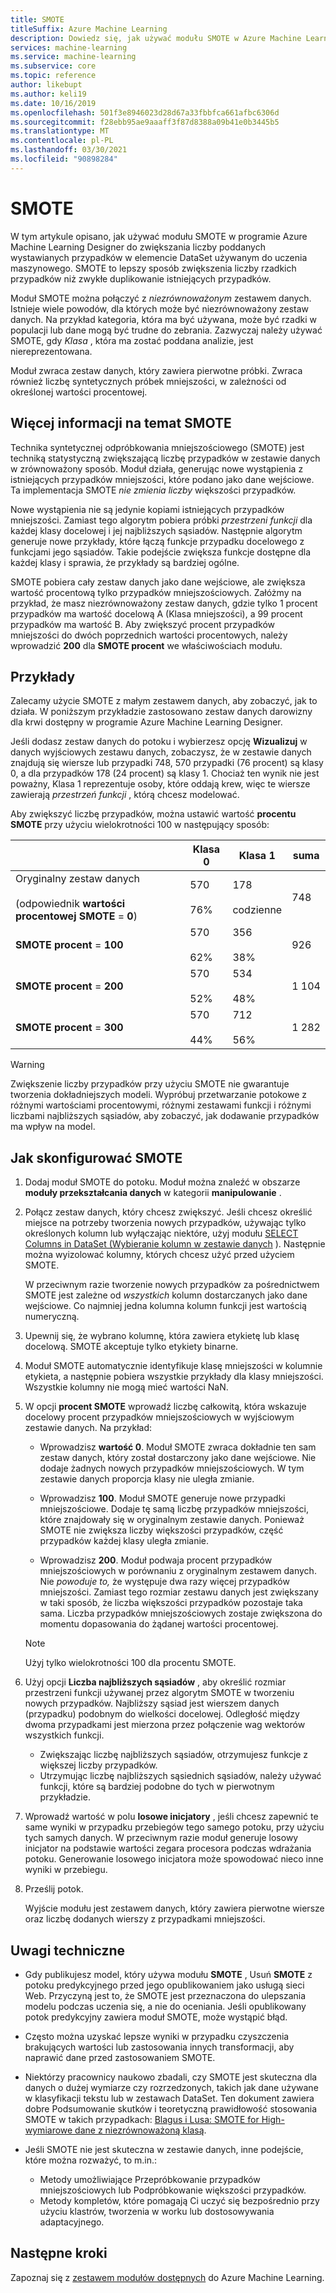 ```yaml
---
title: SMOTE
titleSuffix: Azure Machine Learning
description: Dowiedz się, jak używać modułu SMOTE w Azure Machine Learning, aby zwiększyć liczbę przykładów o niskim poziomie w zestawie danych przy użyciu próbkowania.
services: machine-learning
ms.service: machine-learning
ms.subservice: core
ms.topic: reference
author: likebupt
ms.author: keli19
ms.date: 10/16/2019
ms.openlocfilehash: 501f3e8946023d28d67a33fbbfca661afbc6306d
ms.sourcegitcommit: f28ebb95ae9aaaff3f87d8388a09b41e0b3445b5
ms.translationtype: MT
ms.contentlocale: pl-PL
ms.lasthandoff: 03/30/2021
ms.locfileid: "90898284"
---
```

# <a name="smote"></a>SMOTE

W tym artykule opisano, jak używać modułu SMOTE w programie Azure Machine Learning Designer do zwiększania liczby poddanych wystawianych przypadków w elemencie DataSet używanym do uczenia maszynowego. SMOTE to lepszy sposób zwiększenia liczby rzadkich przypadków niż zwykłe duplikowanie istniejących przypadków.  

Moduł SMOTE można połączyć z *niezrównoważonym* zestawem danych. Istnieje wiele powodów, dla których może być niezrównoważony zestaw danych. Na przykład kategoria, która ma być używana, może być rzadki w populacji lub dane mogą być trudne do zebrania. Zazwyczaj należy używać SMOTE, gdy *Klasa* , która ma zostać poddana analizie, jest niereprezentowana. 
  
Moduł zwraca zestaw danych, który zawiera pierwotne próbki. Zwraca również liczbę syntetycznych próbek mniejszości, w zależności od określonej wartości procentowej.  
  
## <a name="more-about-smote"></a>Więcej informacji na temat SMOTE

Technika syntetycznej odpróbkowania mniejszościowego (SMOTE) jest techniką statystyczną zwiększającą liczbę przypadków w zestawie danych w zrównoważony sposób. Moduł działa, generując nowe wystąpienia z istniejących przypadków mniejszości, które podano jako dane wejściowe. Ta implementacja SMOTE *nie zmienia liczby* większości przypadków.

Nowe wystąpienia nie są jedynie kopiami istniejących przypadków mniejszości. Zamiast tego algorytm pobiera próbki *przestrzeni funkcji* dla każdej klasy docelowej i jej najbliższych sąsiadów. Następnie algorytm generuje nowe przykłady, które łączą funkcje przypadku docelowego z funkcjami jego sąsiadów. Takie podejście zwiększa funkcje dostępne dla każdej klasy i sprawia, że przykłady są bardziej ogólne.
  
SMOTE pobiera cały zestaw danych jako dane wejściowe, ale zwiększa wartość procentową tylko przypadków mniejszościowych. Załóżmy na przykład, że masz niezrównoważony zestaw danych, gdzie tylko 1 procent przypadków ma wartość docelową A (Klasa mniejszości), a 99 procent przypadków ma wartość B. Aby zwiększyć procent przypadków mniejszości do dwóch poprzednich wartości procentowych, należy wprowadzić **200** dla **SMOTE procent** we właściwościach modułu.  
  
## <a name="examples"></a>Przykłady  

Zalecamy użycie SMOTE z małym zestawem danych, aby zobaczyć, jak to działa. W poniższym przykładzie zastosowano zestaw danych darowizny dla krwi dostępny w programie Azure Machine Learning Designer.
  
Jeśli dodasz zestaw danych do potoku i wybierzesz opcję **Wizualizuj** w danych wyjściowych zestawu danych, zobaczysz, że w zestawie danych znajdują się wiersze lub przypadki 748, 570 przypadki (76 procent) są klasy 0, a dla przypadków 178 (24 procent) są klasy 1. Chociaż ten wynik nie jest poważny, Klasa 1 reprezentuje osoby, które oddają krew, więc te wiersze zawierają *przestrzeń funkcji* , którą chcesz modelować.
 
Aby zwiększyć liczbę przypadków, można ustawić wartość **procentu SMOTE** przy użyciu wielokrotności 100 w następujący sposób:

||Klasa 0|Klasa 1|suma|  
|-|-------------|-------------|-----------|  
|Oryginalny zestaw danych<br /><br /> (odpowiednik **wartości procentowej SMOTE**  =  **0**)|570<br /><br /> 76%|178<br /><br /> codzienne|748|  
|**SMOTE procent**  =  **100**|570<br /><br /> 62%|356<br /><br /> 38%|926|  
|**SMOTE procent**  =  **200**|570<br /><br /> 52%|534<br /><br /> 48%|1 104|  
|**SMOTE procent**  =  **300**|570<br /><br /> 44%|712<br /><br /> 56%|1 282|  
  
> [!WARNING]
> Zwiększenie liczby przypadków przy użyciu SMOTE nie gwarantuje tworzenia dokładniejszych modeli. Wypróbuj przetwarzanie potokowe z różnymi wartościami procentowymi, różnymi zestawami funkcji i różnymi liczbami najbliższych sąsiadów, aby zobaczyć, jak dodawanie przypadków ma wpływ na model.  
  
## <a name="how-to-configure-smote"></a>Jak skonfigurować SMOTE
  
1.  Dodaj moduł SMOTE do potoku. Moduł można znaleźć w obszarze **moduły przekształcania danych** w kategorii **manipulowanie** .

2. Połącz zestaw danych, który chcesz zwiększyć. Jeśli chcesz określić miejsce na potrzeby tworzenia nowych przypadków, używając tylko określonych kolumn lub wyłączając niektóre, użyj modułu [SELECT Columns in DataSet (Wybieranie kolumn w zestawie danych](select-columns-in-dataset.md) ). Następnie można wyizolować kolumny, których chcesz użyć przed użyciem SMOTE.
  
    W przeciwnym razie tworzenie nowych przypadków za pośrednictwem SMOTE jest zależne od *wszystkich* kolumn dostarczanych jako dane wejściowe. Co najmniej jedna kolumna kolumn funkcji jest wartością numeryczną.
  
3.  Upewnij się, że wybrano kolumnę, która zawiera etykietę lub klasę docelową. SMOTE akceptuje tylko etykiety binarne.
  
4.  Moduł SMOTE automatycznie identyfikuje klasę mniejszości w kolumnie etykieta, a następnie pobiera wszystkie przykłady dla klasy mniejszości. Wszystkie kolumny nie mogą mieć wartości NaN.
  
5.  W opcji **procent SMOTE** wprowadź liczbę całkowitą, która wskazuje docelowy procent przypadków mniejszościowych w wyjściowym zestawie danych. Na przykład:  
  
    - Wprowadzisz **wartość 0**. Moduł SMOTE zwraca dokładnie ten sam zestaw danych, który został dostarczony jako dane wejściowe. Nie dodaje żadnych nowych przypadków mniejszościowych. W tym zestawie danych proporcja klasy nie uległa zmianie.  
  
    - Wprowadzisz **100**. Moduł SMOTE generuje nowe przypadki mniejszościowe. Dodaje tę samą liczbę przypadków mniejszości, które znajdowały się w oryginalnym zestawie danych. Ponieważ SMOTE nie zwiększa liczby większości przypadków, część przypadków każdej klasy uległa zmianie.  
  
    - Wprowadzisz **200**. Moduł podwaja procent przypadków mniejszościowych w porównaniu z oryginalnym zestawem danych. Nie *powoduje to,* że występuje dwa razy więcej przypadków mniejszości. Zamiast tego rozmiar zestawu danych jest zwiększany w taki sposób, że liczba większości przypadków pozostaje taka sama. Liczba przypadków mniejszościowych zostaje zwiększona do momentu dopasowania do żądanej wartości procentowej.  
  
    > [!NOTE]
    > Użyj tylko wielokrotności 100 dla procentu SMOTE.

6.  Użyj opcji **Liczba najbliższych sąsiadów** , aby określić rozmiar przestrzeni funkcji używanej przez algorytm SMOTE w tworzeniu nowych przypadków. Najbliższy sąsiad jest wierszem danych (przypadku) podobnym do wielkości docelowej. Odległość między dwoma przypadkami jest mierzona przez połączenie wag wektorów wszystkich funkcji.  
  
    + Zwiększając liczbę najbliższych sąsiadów, otrzymujesz funkcje z większej liczby przypadków.
    + Utrzymując liczbę najbliższych sąsiednich sąsiadów, należy używać funkcji, które są bardziej podobne do tych w pierwotnym przykładzie.  
  
7. Wprowadź wartość w polu **losowe inicjatory** , jeśli chcesz zapewnić te same wyniki w przypadku przebiegów tego samego potoku, przy użyciu tych samych danych. W przeciwnym razie moduł generuje losowy inicjator na podstawie wartości zegara procesora podczas wdrażania potoku. Generowanie losowego inicjatora może spowodować nieco inne wyniki w przebiegu.

8. Prześlij potok.  
  
   Wyjście modułu jest zestawem danych, który zawiera pierwotne wiersze oraz liczbę dodanych wierszy z przypadkami mniejszości.  

## <a name="technical-notes"></a>Uwagi techniczne

+ Gdy publikujesz model, który używa modułu **SMOTE** , Usuń **SMOTE** z potoku predykcyjnego przed jego opublikowaniem jako usługą sieci Web. Przyczyną jest to, że SMOTE jest przeznaczona do ulepszania modelu podczas uczenia się, a nie do oceniania. Jeśli opublikowany potok predykcyjny zawiera moduł SMOTE, może wystąpić błąd.

+ Często można uzyskać lepsze wyniki w przypadku czyszczenia brakujących wartości lub zastosowania innych transformacji, aby naprawić dane przed zastosowaniem SMOTE. 

+ Niektórzy pracownicy naukowo zbadali, czy SMOTE jest skuteczna dla danych o dużej wymiarze czy rozrzedzonych, takich jak dane używane w klasyfikacji tekstu lub w zestawach DataSet. Ten dokument zawiera dobre Podsumowanie skutków i teoretyczną prawidłowość stosowania SMOTE w takich przypadkach: [Blagus i Lusa: SMOTE for High-wymiarowe dane z niezrównoważoną klasą](https://bmcbioinformatics.biomedcentral.com/articles/10.1186/1471-2105-14-106).

+ Jeśli SMOTE nie jest skuteczna w zestawie danych, inne podejście, które można rozważyć, to m.in.:
  + Metody umożliwiające Przepróbkowanie przypadków mniejszościowych lub Podpróbkowanie większości przypadków.
  + Metody kompletów, które pomagają Ci uczyć się bezpośrednio przy użyciu klastrów, tworzenia w worku lub dostosowywania adaptacyjnego.


## <a name="next-steps"></a>Następne kroki

Zapoznaj się z [zestawem modułów dostępnych](module-reference.md) do Azure Machine Learning. 

